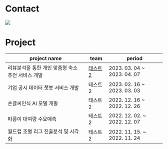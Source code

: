 # Contact

<a href="mailto:danakkii22@gmail.com"><img src="https://img.shields.io/badge/danakkii22@gmail.com-EA4335?style=flat-square&logo=Gmail&logoColor=white&link=mailto:danakkii22@gmail.com"/></a>


# Project
|project name|team|period|
|------|---|---|
|리뷰분석을 통한 개인 맞춤형 숙소 추천 서비스 개발|[테스트2](https://img.shields.io/static/v1?label=&message=team&color=red)|2023. 03. 04 ~ 2023. 04. 07|
|기업 공시 데이터 챗봇 서비스 개발|테스트2|2023. 02. 16 ~ 2023. 03. 03|
|손글씨인식 AI 모델 개발|테스트2|2022. 12. 16 ~ 2022. 12. 26|
|따릉이 대여량 수요예측|테스트2|2022. 12. 02. ~ 2022. 12. 07 |
|월드컵 조별 리그 진출분석 및 시각화|테스트2|2022. 11. 15. ~ 2022. 11. 24 |
<!--
**danakkii/danakkii** is a ✨ _special_ ✨ repository because its `README.md` (this file) appears on your GitHub profile.

Here are some ideas to get you started:

- 🔭 I’m currently working on ...
- 🌱 I’m currently learning ...
- 👯 I’m looking to collaborate on ...
- 🤔 I’m looking for help with ...
- 💬 Ask me about ...
- 📫 How to reach me: ...
- 😄 Pronouns: ...
- ⚡ Fun fact: ...
-->

